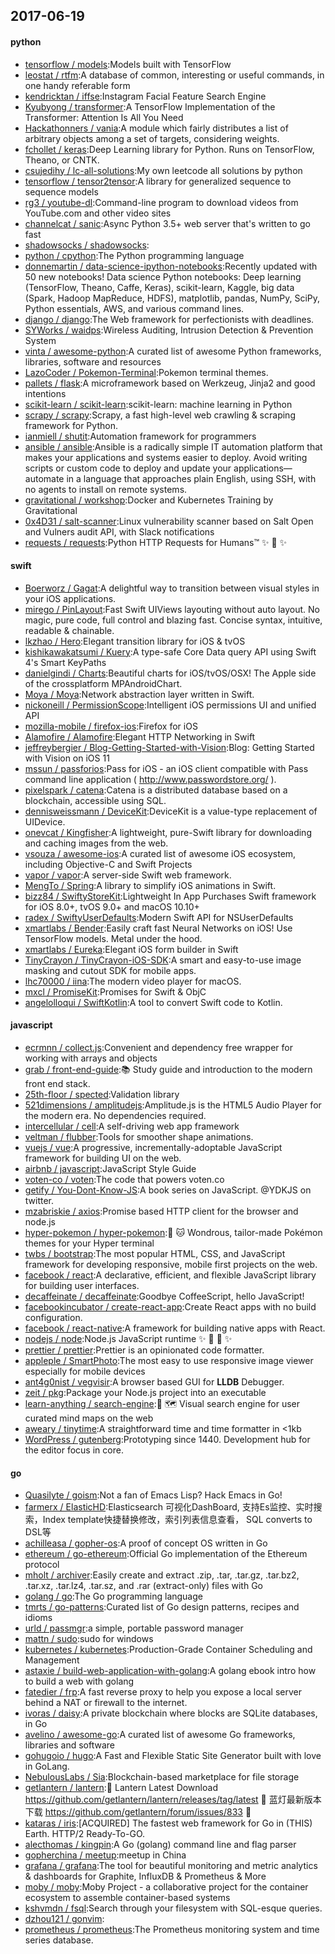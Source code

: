 ## 2017-06-19

#### python
* [tensorflow / models](https://github.com/tensorflow/models):Models built with TensorFlow
* [leostat / rtfm](https://github.com/leostat/rtfm):A database of common, interesting or useful commands, in one handy referable form
* [kendricktan / iffse](https://github.com/kendricktan/iffse):Instagram Facial Feature Search Engine
* [Kyubyong / transformer](https://github.com/Kyubyong/transformer):A TensorFlow Implementation of the Transformer: Attention Is All You Need
* [Hackathonners / vania](https://github.com/Hackathonners/vania):A module which fairly distributes a list of arbitrary objects among a set of targets, considering weights.
* [fchollet / keras](https://github.com/fchollet/keras):Deep Learning library for Python. Runs on TensorFlow, Theano, or CNTK.
* [csujedihy / lc-all-solutions](https://github.com/csujedihy/lc-all-solutions):My own leetcode all solutions by python
* [tensorflow / tensor2tensor](https://github.com/tensorflow/tensor2tensor):A library for generalized sequence to sequence models
* [rg3 / youtube-dl](https://github.com/rg3/youtube-dl):Command-line program to download videos from YouTube.com and other video sites
* [channelcat / sanic](https://github.com/channelcat/sanic):Async Python 3.5+ web server that's written to go fast
* [shadowsocks / shadowsocks](https://github.com/shadowsocks/shadowsocks):
* [python / cpython](https://github.com/python/cpython):The Python programming language
* [donnemartin / data-science-ipython-notebooks](https://github.com/donnemartin/data-science-ipython-notebooks):Recently updated with 50 new notebooks! Data science Python notebooks: Deep learning (TensorFlow, Theano, Caffe, Keras), scikit-learn, Kaggle, big data (Spark, Hadoop MapReduce, HDFS), matplotlib, pandas, NumPy, SciPy, Python essentials, AWS, and various command lines.
* [django / django](https://github.com/django/django):The Web framework for perfectionists with deadlines.
* [SYWorks / waidps](https://github.com/SYWorks/waidps):Wireless Auditing, Intrusion Detection & Prevention System
* [vinta / awesome-python](https://github.com/vinta/awesome-python):A curated list of awesome Python frameworks, libraries, software and resources
* [LazoCoder / Pokemon-Terminal](https://github.com/LazoCoder/Pokemon-Terminal):Pokemon terminal themes.
* [pallets / flask](https://github.com/pallets/flask):A microframework based on Werkzeug, Jinja2 and good intentions
* [scikit-learn / scikit-learn](https://github.com/scikit-learn/scikit-learn):scikit-learn: machine learning in Python
* [scrapy / scrapy](https://github.com/scrapy/scrapy):Scrapy, a fast high-level web crawling & scraping framework for Python.
* [ianmiell / shutit](https://github.com/ianmiell/shutit):Automation framework for programmers
* [ansible / ansible](https://github.com/ansible/ansible):Ansible is a radically simple IT automation platform that makes your applications and systems easier to deploy. Avoid writing scripts or custom code to deploy and update your applications— automate in a language that approaches plain English, using SSH, with no agents to install on remote systems.
* [gravitational / workshop](https://github.com/gravitational/workshop):Docker and Kubernetes Training by Gravitational
* [0x4D31 / salt-scanner](https://github.com/0x4D31/salt-scanner):Linux vulnerability scanner based on Salt Open and Vulners audit API, with Slack notifications
* [requests / requests](https://github.com/requests/requests):Python HTTP Requests for Humans™ ✨ 🍰 ✨

#### swift
* [Boerworz / Gagat](https://github.com/Boerworz/Gagat):A delightful way to transition between visual styles in your iOS applications.
* [mirego / PinLayout](https://github.com/mirego/PinLayout):Fast Swift UIViews layouting without auto layout. No magic, pure code, full control and blazing fast. Concise syntax, intuitive, readable & chainable.
* [lkzhao / Hero](https://github.com/lkzhao/Hero):Elegant transition library for iOS & tvOS
* [kishikawakatsumi / Kuery](https://github.com/kishikawakatsumi/Kuery):A type-safe Core Data query API using Swift 4's Smart KeyPaths
* [danielgindi / Charts](https://github.com/danielgindi/Charts):Beautiful charts for iOS/tvOS/OSX! The Apple side of the crossplatform MPAndroidChart.
* [Moya / Moya](https://github.com/Moya/Moya):Network abstraction layer written in Swift.
* [nickoneill / PermissionScope](https://github.com/nickoneill/PermissionScope):Intelligent iOS permissions UI and unified API
* [mozilla-mobile / firefox-ios](https://github.com/mozilla-mobile/firefox-ios):Firefox for iOS
* [Alamofire / Alamofire](https://github.com/Alamofire/Alamofire):Elegant HTTP Networking in Swift
* [jeffreybergier / Blog-Getting-Started-with-Vision](https://github.com/jeffreybergier/Blog-Getting-Started-with-Vision):Blog: Getting Started with Vision on iOS 11
* [mssun / passforios](https://github.com/mssun/passforios):Pass for iOS - an iOS client compatible with Pass command line application ( http://www.passwordstore.org/ ).
* [pixelspark / catena](https://github.com/pixelspark/catena):Catena is a distributed database based on a blockchain, accessible using SQL.
* [dennisweissmann / DeviceKit](https://github.com/dennisweissmann/DeviceKit):DeviceKit is a value-type replacement of UIDevice.
* [onevcat / Kingfisher](https://github.com/onevcat/Kingfisher):A lightweight, pure-Swift library for downloading and caching images from the web.
* [vsouza / awesome-ios](https://github.com/vsouza/awesome-ios):A curated list of awesome iOS ecosystem, including Objective-C and Swift Projects
* [vapor / vapor](https://github.com/vapor/vapor):A server-side Swift web framework.
* [MengTo / Spring](https://github.com/MengTo/Spring):A library to simplify iOS animations in Swift.
* [bizz84 / SwiftyStoreKit](https://github.com/bizz84/SwiftyStoreKit):Lightweight In App Purchases Swift framework for iOS 8.0+, tvOS 9.0+ and macOS 10.10+
* [radex / SwiftyUserDefaults](https://github.com/radex/SwiftyUserDefaults):Modern Swift API for NSUserDefaults
* [xmartlabs / Bender](https://github.com/xmartlabs/Bender):Easily craft fast Neural Networks on iOS! Use TensorFlow models. Metal under the hood.
* [xmartlabs / Eureka](https://github.com/xmartlabs/Eureka):Elegant iOS form builder in Swift
* [TinyCrayon / TinyCrayon-iOS-SDK](https://github.com/TinyCrayon/TinyCrayon-iOS-SDK):A smart and easy-to-use image masking and cutout SDK for mobile apps.
* [lhc70000 / iina](https://github.com/lhc70000/iina):The modern video player for macOS.
* [mxcl / PromiseKit](https://github.com/mxcl/PromiseKit):Promises for Swift & ObjC
* [angelolloqui / SwiftKotlin](https://github.com/angelolloqui/SwiftKotlin):A tool to convert Swift code to Kotlin.

#### javascript
* [ecrmnn / collect.js](https://github.com/ecrmnn/collect.js):Convenient and dependency free wrapper for working with arrays and objects
* [grab / front-end-guide](https://github.com/grab/front-end-guide):📚 Study guide and introduction to the modern front end stack.
* [25th-floor / spected](https://github.com/25th-floor/spected):Validation library
* [521dimensions / amplitudejs](https://github.com/521dimensions/amplitudejs):Amplitude.js is the HTML5 Audio Player for the modern era. No dependencies required.
* [intercellular / cell](https://github.com/intercellular/cell):A self-driving web app framework
* [veltman / flubber](https://github.com/veltman/flubber):Tools for smoother shape animations.
* [vuejs / vue](https://github.com/vuejs/vue):A progressive, incrementally-adoptable JavaScript framework for building UI on the web.
* [airbnb / javascript](https://github.com/airbnb/javascript):JavaScript Style Guide
* [voten-co / voten](https://github.com/voten-co/voten):The code that powers voten.co
* [getify / You-Dont-Know-JS](https://github.com/getify/You-Dont-Know-JS):A book series on JavaScript. @YDKJS on twitter.
* [mzabriskie / axios](https://github.com/mzabriskie/axios):Promise based HTTP client for the browser and node.js
* [hyper-pokemon / hyper-pokemon](https://github.com/hyper-pokemon/hyper-pokemon):🌈 🐱 Wondrous, tailor-made Pokémon themes for your Hyper terminal
* [twbs / bootstrap](https://github.com/twbs/bootstrap):The most popular HTML, CSS, and JavaScript framework for developing responsive, mobile first projects on the web.
* [facebook / react](https://github.com/facebook/react):A declarative, efficient, and flexible JavaScript library for building user interfaces.
* [decaffeinate / decaffeinate](https://github.com/decaffeinate/decaffeinate):Goodbye CoffeeScript, hello JavaScript!
* [facebookincubator / create-react-app](https://github.com/facebookincubator/create-react-app):Create React apps with no build configuration.
* [facebook / react-native](https://github.com/facebook/react-native):A framework for building native apps with React.
* [nodejs / node](https://github.com/nodejs/node):Node.js JavaScript runtime ✨ 🐢 🚀 ✨
* [prettier / prettier](https://github.com/prettier/prettier):Prettier is an opinionated code formatter.
* [appleple / SmartPhoto](https://github.com/appleple/SmartPhoto):The most easy to use responsive image viewer especially for mobile devices
* [ant4g0nist / vegvisir](https://github.com/ant4g0nist/vegvisir):A browser based GUI for **LLDB** Debugger.
* [zeit / pkg](https://github.com/zeit/pkg):Package your Node.js project into an executable
* [learn-anything / search-engine](https://github.com/learn-anything/search-engine):🔎 🗺 Visual search engine for user curated mind maps on the web
* [aweary / tinytime](https://github.com/aweary/tinytime):A straightforward time and time formatter in <1kb
* [WordPress / gutenberg](https://github.com/WordPress/gutenberg):Prototyping since 1440. Development hub for the editor focus in core.

#### go
* [Quasilyte / goism](https://github.com/Quasilyte/goism):Not a fan of Emacs Lisp? Hack Emacs in Go!
* [farmerx / ElasticHD](https://github.com/farmerx/ElasticHD):Elasticsearch 可视化DashBoard, 支持Es监控、实时搜索，Index template快捷替换修改，索引列表信息查看， SQL converts to DSL等
* [achilleasa / gopher-os](https://github.com/achilleasa/gopher-os):A proof of concept OS written in Go
* [ethereum / go-ethereum](https://github.com/ethereum/go-ethereum):Official Go implementation of the Ethereum protocol
* [mholt / archiver](https://github.com/mholt/archiver):Easily create and extract .zip, .tar, .tar.gz, .tar.bz2, .tar.xz, .tar.lz4, .tar.sz, and .rar (extract-only) files with Go
* [golang / go](https://github.com/golang/go):The Go programming language
* [tmrts / go-patterns](https://github.com/tmrts/go-patterns):Curated list of Go design patterns, recipes and idioms
* [urld / passmgr](https://github.com/urld/passmgr):a simple, portable password manager
* [mattn / sudo](https://github.com/mattn/sudo):sudo for windows
* [kubernetes / kubernetes](https://github.com/kubernetes/kubernetes):Production-Grade Container Scheduling and Management
* [astaxie / build-web-application-with-golang](https://github.com/astaxie/build-web-application-with-golang):A golang ebook intro how to build a web with golang
* [fatedier / frp](https://github.com/fatedier/frp):A fast reverse proxy to help you expose a local server behind a NAT or firewall to the internet.
* [ivoras / daisy](https://github.com/ivoras/daisy):A private blockchain where blocks are SQLite databases, in Go
* [avelino / awesome-go](https://github.com/avelino/awesome-go):A curated list of awesome Go frameworks, libraries and software
* [gohugoio / hugo](https://github.com/gohugoio/hugo):A Fast and Flexible Static Site Generator built with love in GoLang.
* [NebulousLabs / Sia](https://github.com/NebulousLabs/Sia):Blockchain-based marketplace for file storage
* [getlantern / lantern](https://github.com/getlantern/lantern):🔴 Lantern Latest Download https://github.com/getlantern/lantern/releases/tag/latest 🔴 蓝灯最新版本下载 https://github.com/getlantern/forum/issues/833 🔴
* [kataras / iris](https://github.com/kataras/iris):[ACQUIRED] The fastest web framework for Go in (THIS) Earth. HTTP/2 Ready-To-GO.
* [alecthomas / kingpin](https://github.com/alecthomas/kingpin):A Go (golang) command line and flag parser
* [gopherchina / meetup](https://github.com/gopherchina/meetup):meetup in China
* [grafana / grafana](https://github.com/grafana/grafana):The tool for beautiful monitoring and metric analytics & dashboards for Graphite, InfluxDB & Prometheus & More
* [moby / moby](https://github.com/moby/moby):Moby Project - a collaborative project for the container ecosystem to assemble container-based systems
* [kshvmdn / fsql](https://github.com/kshvmdn/fsql):Search through your filesystem with SQL-esque queries.
* [dzhou121 / gonvim](https://github.com/dzhou121/gonvim):
* [prometheus / prometheus](https://github.com/prometheus/prometheus):The Prometheus monitoring system and time series database.
